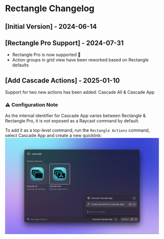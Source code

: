 # Rectangle Changelog

## [Initial Version] - 2024-06-14

## [Rectangle Pro Support] - 2024-07-31

- Rectangle Pro is now supported 🎉
- Action groups in grid view have been reworked based on Rectangle defaults

## [Add Cascade Actions] - 2025-01-10

Support for two new actions has been added: Cascade All & Cascade App

### ⚠️ Configuration Note

As the internal identifier for Cascade App varies between Rectangle & Rectangle Pro, it is not exposed as a Raycast command by default.

To add it as a top-level command, run the `Rectangle Actions` command, select Cascade App and create a new quicklink:
![screenshot showing how to add Cascade App command](./media/rectangle-add-cascade-app.png)
